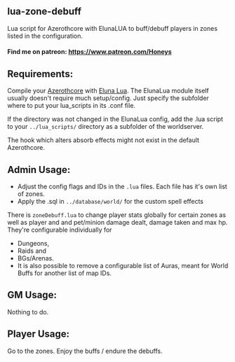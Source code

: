 ## lua-zone-debuff
Lua script for Azerothcore with ElunaLUA to buff/debuff players in zones listed in the configuration.

#### Find me on patreon: https://www.patreon.com/Honeys

## Requirements:
Compile your [Azerothcore](https://github.com/azerothcore/azerothcore-wotlk) with [Eluna Lua](https://www.azerothcore.org/catalogue-details.html?id=131435473).
The ElunaLua module itself usually doesn't require much setup/config. Just specify the subfolder where to put your lua_scripts in its .conf file.

If the directory was not changed in the ElunaLua config, add the .lua script to your `../lua_scripts/` directory as a subfolder of the worldserver.

The hook which alters absorb effects might not exist in the default Azerothcore.

## Admin Usage:
- Adjust the config flags and IDs in the `.lua` files. Each file has it's own list of zones.
- Apply the .sql in `../database/world/` for the custom spell effects


There is `zoneDebuff.lua` to change player stats globally for certain zones as well as player and and pet/minion damage dealt, damage taken and max hp.
They're configurable individually for
- Dungeons, 
- Raids and 
- BGs/Arenas.
- It is also possible to remove a configurable list of Auras, meant for World Buffs for another list of map IDs.

## GM Usage:
Nothing to do.

## Player Usage:
Go to the zones. Enjoy the buffs / endure the debuffs.
